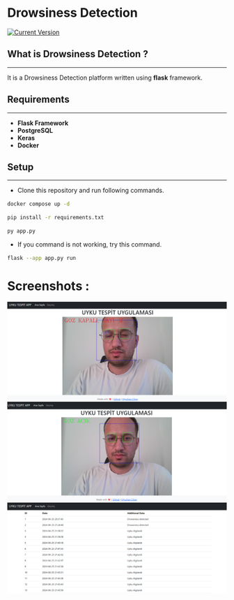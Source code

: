 # Drowsiness Detection
 [![Current Version](https://img.shields.io/badge/version-1.0-green.svg)](https://github.com/oguzcihan/Flask_Sentiment_Analysis)

## What is Drowsiness Detection ?
---
It is a Drowsiness Detection platform written using **flask** framework.


## Requirements
---
* **Flask Framework**
* **PostgreSQL**
* **Keras**
* **Docker**



## Setup
---
* Clone this repository and run following commands.
```bash
docker compose up -d
```
```bash
pip install -r requirements.txt
```
```bash
py app.py
```
* If you command is not working, try this command.
```bash
flask --app app.py run
```

# Screenshots :
![](https://github.com/oguzcihan/drowsiness-detection/blob/main/img/Screensho2t.png)
![](https://github.com/oguzcihan/drowsiness-detection/blob/main/img/Screenshot.png)
![](https://github.com/oguzcihan/drowsiness-detection/blob/main/img/Screenshot3.png)


